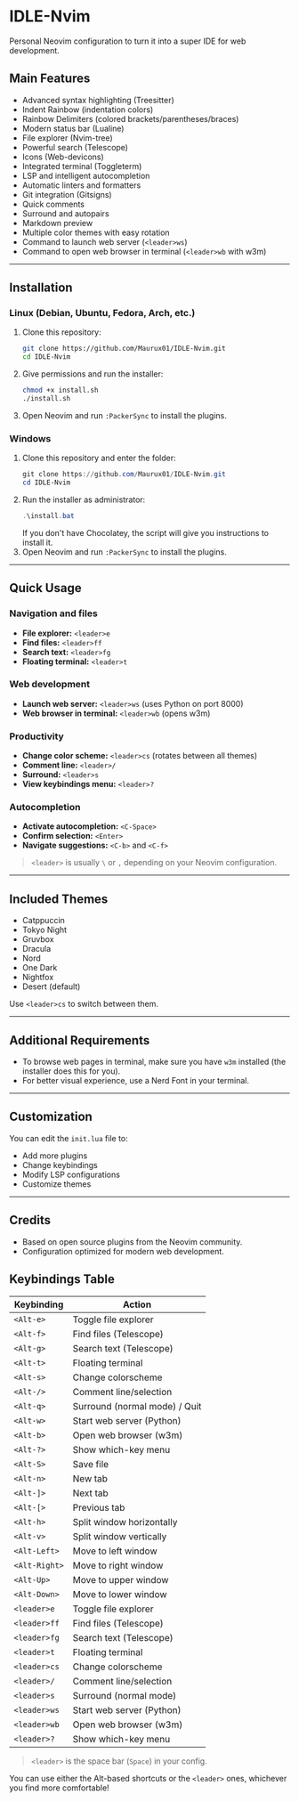 # IDLE-Nvim

Personal Neovim configuration to turn it into a super IDE for web development.

## Main Features
- Advanced syntax highlighting (Treesitter)
- Indent Rainbow (indentation colors)
- Rainbow Delimiters (colored brackets/parentheses/braces)
- Modern status bar (Lualine)
- File explorer (Nvim-tree)
- Powerful search (Telescope)
- Icons (Web-devicons)
- Integrated terminal (Toggleterm)
- LSP and intelligent autocompletion
- Automatic linters and formatters
- Git integration (Gitsigns)
- Quick comments
- Surround and autopairs
- Markdown preview
- Multiple color themes with easy rotation
- Command to launch web server (`<leader>ws`)
- Command to open web browser in terminal (`<leader>wb` with w3m)

---

## Installation

### Linux (Debian, Ubuntu, Fedora, Arch, etc.)

1. Clone this repository:
   ```sh
   git clone https://github.com/Maurux01/IDLE-Nvim.git
   cd IDLE-Nvim
   ```
2. Give permissions and run the installer:
   ```sh
   chmod +x install.sh
   ./install.sh
   ```
3. Open Neovim and run `:PackerSync` to install the plugins.

### Windows

1. Clone this repository and enter the folder:
   ```powershell
   git clone https://github.com/Maurux01/IDLE-Nvim.git
   cd IDLE-Nvim
   ```
2. Run the installer as administrator:
   ```powershell
   .\install.bat
   ```
   If you don't have Chocolatey, the script will give you instructions to install it.
3. Open Neovim and run `:PackerSync` to install the plugins.

---

## Quick Usage

### Navigation and files
- **File explorer:** `<leader>e`
- **Find files:** `<leader>ff`
- **Search text:** `<leader>fg`
- **Floating terminal:** `<leader>t`

### Web development
- **Launch web server:** `<leader>ws` (uses Python on port 8000)
- **Web browser in terminal:** `<leader>wb` (opens w3m)

### Productivity
- **Change color scheme:** `<leader>cs` (rotates between all themes)
- **Comment line:** `<leader>/`
- **Surround:** `<leader>s`
- **View keybindings menu:** `<leader>?`

### Autocompletion
- **Activate autocompletion:** `<C-Space>`
- **Confirm selection:** `<Enter>`
- **Navigate suggestions:** `<C-b>` and `<C-f>`

> `<leader>` is usually `\` or `,` depending on your Neovim configuration.

---

## Included Themes
- Catppuccin
- Tokyo Night
- Gruvbox
- Dracula
- Nord
- One Dark
- Nightfox
- Desert (default)

Use `<leader>cs` to switch between them.

---

## Additional Requirements
- To browse web pages in terminal, make sure you have `w3m` installed (the installer does this for you).
- For better visual experience, use a Nerd Font in your terminal.

---

## Customization
You can edit the `init.lua` file to:
- Add more plugins
- Change keybindings
- Modify LSP configurations
- Customize themes

---

## Credits
- Based on open source plugins from the Neovim community.
- Configuration optimized for modern web development.

## Keybindings Table

| Keybinding         | Action                        |
|-------------------|-------------------------------|
| `<Alt-e>`         | Toggle file explorer           |
| `<Alt-f>`         | Find files (Telescope)         |
| `<Alt-g>`         | Search text (Telescope)        |
| `<Alt-t>`         | Floating terminal              |
| `<Alt-s>`         | Change colorscheme             |
| `<Alt-/>`         | Comment line/selection         |
| `<Alt-q>`         | Surround (normal mode) / Quit  |
| `<Alt-w>`         | Start web server (Python)      |
| `<Alt-b>`         | Open web browser (w3m)         |
| `<Alt-?>`         | Show which-key menu            |
| `<Alt-S>`         | Save file                      |
| `<Alt-n>`         | New tab                        |
| `<Alt-]>`         | Next tab                       |
| `<Alt-[>`         | Previous tab                   |
| `<Alt-h>`         | Split window horizontally      |
| `<Alt-v>`         | Split window vertically        |
| `<Alt-Left>`      | Move to left window            |
| `<Alt-Right>`     | Move to right window           |
| `<Alt-Up>`        | Move to upper window           |
| `<Alt-Down>`      | Move to lower window           |
| `<leader>e`       | Toggle file explorer           |
| `<leader>ff`      | Find files (Telescope)         |
| `<leader>fg`      | Search text (Telescope)        |
| `<leader>t`       | Floating terminal              |
| `<leader>cs`      | Change colorscheme             |
| `<leader>/`       | Comment line/selection         |
| `<leader>s`       | Surround (normal mode)         |
| `<leader>ws`      | Start web server (Python)      |
| `<leader>wb`      | Open web browser (w3m)         |
| `<leader>?`       | Show which-key menu            |

> `<leader>` is the space bar (`Space`) in your config.

You can use either the Alt-based shortcuts or the `<leader>` ones, whichever you find more comfortable!
